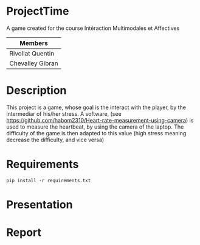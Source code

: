 # ProjectTime
A game created for the course Intéraction Multimodales et Affectives

|Members|
|-------|
|Rivollat Quentin|
|Chevalley Gibran|


# Description
This project is a game, whose goal is the interact with the player, by the intermediar of his/her stress.
A software, (see https://github.com/habom2310/Heart-rate-measurement-using-camera) is used to measure the heartbeat, by using the camera of the laptop.
The difficulty of the game is then adapted to this value (high stress meaning decrease the difficulty, and vice versa)

# Requirements
```pip install -r requirements.txt```

# Presentation


# Report


